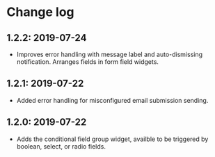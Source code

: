 # Change log

## 1.2.2: 2019-07-24

- Improves error handling with message label and auto-dismissing notification. Arranges fields in form field widgets.

## 1.2.1: 2019-07-22

- Added error handling for misconfigured email submission sending.

## 1.2.0: 2019-07-22

- Adds the conditional field group widget, availble to be triggered by boolean, select, or radio fields.
